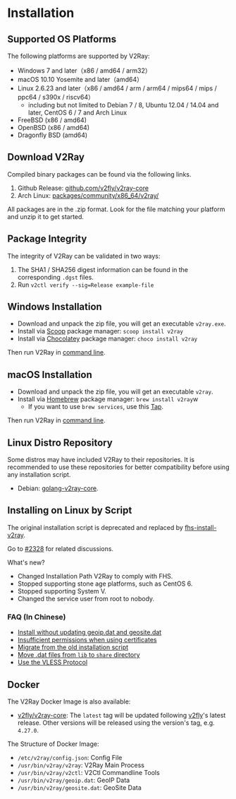 # Installation

## Supported OS Platforms

The following platforms are supported by V2Ray:

* Windows 7 and later（x86 / amd64 / arm32）
* macOS 10.10 Yosemite and later（amd64）
* Linux 2.6.23 and later（x86 / amd64 / arm / arm64 / mips64 / mips / ppc64 / s390x / riscv64）
  * including but not limited to Debian 7 / 8, Ubuntu 12.04 / 14.04 and later, CentOS 6 / 7 and Arch Linux
* FreeBSD (x86 / amd64)
* OpenBSD (x86 / amd64)
* Dragonfly BSD (amd64)

## Download V2Ray

Compiled binary packages can be found via the following links.

1. Github Release: [github.com/v2fly/v2ray-core](https://github.com/v2fly/v2ray-core/releases)
2. Arch Linux: [packages/community/x86_64/v2ray/](https://www.archlinux.org/packages/community/x86_64/v2ray/)

All packages are in the .zip format. Look for the file matching your platform and unzip it to get started.

## Package Integrity

The integrity of V2Ray can be validated in two ways:

1. The SHA1 / SHA256 digest information can be found in the corresponding `.dgst` files.
2. Run `v2ctl verify --sig=Release example-file`

## Windows Installation

- Download and unpack the zip file, you will get an executable `v2ray.exe`.
- Install via [Scoop](https://scoop.sh/) package manager: `scoop install v2ray`
- Install via [Chocolatey](https://chocolatey.org/) package manager: `choco install v2ray`

Then run V2Ray in [command line](command.md).

## macOS Installation

- Download and unpack the zip file, you will get an executable `v2ray`.
- Install via [Homebrew](https://brew.sh/) package manager: `brew install v2ray`w
  - If you want to use `brew services`, use this [Tap](https://github.com/v2ray/homebrew-v2ray).

Then run V2Ray in [command line](command.md).

## Linux Distro Repository

Some distros may have included V2Ray to their repositories. It is recommended to use these repositories for better compatibility before using any installation script.

* Debian: [golang-v2ray-core](https://tracker.debian.org/pkg/golang-v2ray-core).

## Installing on Linux by Script

The original installation script is deprecated and replaced by [fhs-install-v2ray](https://github.com/v2fly/fhs-install-v2ray).

Go to [#2328](https://github.com/v2ray/v2ray-core/issues/2328) for related discussions.

What's new?

* Changed Installation Path V2Ray to comply with FHS.
* Stopped supporting stone age platforms, such as CentOS 6.
* Stopped supporting System V.
* Changed the service user from root to nobody.

### FAQ (In Chinese)

* [Install without updating geoip.dat and geosite.dat](https://github.com/v2fly/fhs-install-v2ray/wiki/Do-not-install-or-update-geoip.dat-and-geosite.dat)
* [Insufficient permissions when using certificates](https://github.com/v2fly/fhs-install-v2ray/wiki/Insufficient-permissions-when-using-certificates)
* [Migrate from the old installation script](https://github.com/v2fly/fhs-install-v2ray/wiki/Migrate-from-the-old-script-to-this)
* [Move .dat files from `lib` to `share` directory](https://github.com/v2fly/fhs-install-v2ray/wiki/Move-.dat-files-from-lib-directory-to-share-directory)
* [Use the VLESS Protocol](https://github.com/v2fly/fhs-install-v2ray/wiki/To-use-the-VLESS-protocol)

## Docker

The V2Ray Docker Image is also available:

* [v2fly/v2ray-core](https://hub.docker.com/r/v2fly/v2fly-core): The `latest` tag will be updated following [v2fly](https://github.com/v2fly/docker-fly)'s latest release. Other versions will be released using the version's tag, e.g. `4.27.0`.

The Structure of Docker Image:

* `/etc/v2ray/config.json`: Config File
* `/usr/bin/v2ray/v2ray`: V2Ray Main Process
* `/usr/bin/v2ray/v2ctl`: V2Ctl Commandline Tools
* `/usr/bin/v2ray/geoip.dat`: GeoIP Data
* `/usr/bin/v2ray/geosite.dat`: GeoSite Data
